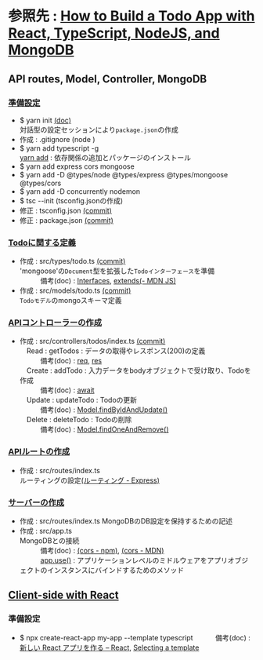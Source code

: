 # 参照先 : [How to Build a Todo App with React, TypeScript, NodeJS, and MongoDB](https://www.freecodecamp.org/news/how-to-build-a-todo-app-with-react-typescript-nodejs-and-mongodb/)

## API routes, Model, Controller, MongoDB
### [準備設定](https://www.freecodecamp.org/news/how-to-build-a-todo-app-with-react-typescript-nodejs-and-mongodb/#getting-set-up)
- $ yarn init [(doc)](https://classic.yarnpkg.com/ja/docs/cli/init/#toc-yarn-init)  
  対話型の設定セッションにより``package.json``の作成
- 作成 : .gitignore (node
)
- $ yarn add typescript -g  
  [yarn add](https://classic.yarnpkg.com/ja/docs/cli/add) : 依存関係の追加とパッケージのインストール
- $ yarn add express cors mongoose
- $ yarn add -D @types/node @types/express @types/mongoose @types/cors
- $ yarn add -D concurrently nodemon
- $ tsc --init (tsconfig.jsonの作成)
- 修正 : tsconfig.json [(commit)](https://github.com/RiSEblackbird/TS_Node_MongoDB/commit/94b787c19102c441b156b18b8f303e23584149b7)
- 修正 : package.json [(commit)](https://github.com/RiSEblackbird/TS_Node_MongoDB/commit/e6d56691d47c3821de4abb2e5e023c8ba76aeca6)
### [Todoに関する定義](https://www.freecodecamp.org/news/how-to-build-a-todo-app-with-react-typescript-nodejs-and-mongodb/#create-a-todo-type)
- 作成 : src/types/todo.ts [(commit)](https://github.com/RiSEblackbird/TS_Node_MongoDB/commit/45c69c2aaad6bb5637bbaf148093881966821ff9)  
  'mongoose'の``Document``型を拡張した``Todoインターフェース``を準備  
　　　備考(doc) : [Interfaces](https://typescript-jp.gitbook.io/deep-dive/type-system/interfaces), [extends(- MDN JS)](https://developer.mozilla.org/ja/docs/Web/JavaScript/Reference/Classes/extends)
- 作成 : src/models/todo.ts [(commit)](https://github.com/RiSEblackbird/TS_Node_MongoDB/commit/df005a75343738800194ba0a422864d471207f11)  
  ``Todoモデル``のmongoスキーマ定義
### [APIコントローラーの作成](https://www.freecodecamp.org/news/how-to-build-a-todo-app-with-react-typescript-nodejs-and-mongodb/#create-api-controllers)
- 作成 : src/controllers/todos/index.ts [(commit)](https://github.com/RiSEblackbird/TS_Node_MongoDB/commit/db2515936100db42a2c6a0930e09e3d3a7c6b917)  
　Read : getTodos : データの取得やレスポンス(200)の定義  
　　　備考(doc) : [req](http://expressjs.com/ja/api.html#req), [res](http://expressjs.com/ja/api.html#res)  
　Create : addTodo : 入力データをbodyオブジェクトで受け取り、Todoを作成  
　　　備考(doc) : [await](https://typescript-jp.gitbook.io/deep-dive/future-javascript/async-await)  
　Update : updateTodo : Todoの更新  
　　　備考(doc) : [Model.findByIdAndUpdate()](https://mongoosejs.com/docs/api.html#model_Model.findByIdAndUpdate)  
　Delete : deleteTodo : Todoの削除  
　　　備考(doc) : [Model.findOneAndRemove()](https://mongoosejs.com/docs/api.html#model_Model.findOneAndRemove)  
### [APIルートの作成](https://www.freecodecamp.org/news/how-to-build-a-todo-app-with-react-typescript-nodejs-and-mongodb/#create-api-routes)
- 作成 : src/routes/index.ts  
  ルーティングの設定[(ルーティング - Express)](http://expressjs.com/ja/guide/routing.html)
### [サーバーの作成](https://www.freecodecamp.org/news/how-to-build-a-todo-app-with-react-typescript-nodejs-and-mongodb/#create-a-server)
- 作成 : src/routes/index.ts
  MongoDBのDB設定を保持するための記述
- 作成 : src/app.ts  
  MongoDBとの接続  
　　　備考(doc) : [(cors - npm)](https://www.npmjs.com/package/cors), [(cors - MDN)](https://developer.mozilla.org/ja/docs/Glossary/CORS)  
　　　[app.use()](https://expressjs.com/en/guide/using-middleware.html#middleware.application) : アプリケーションレベルのミドルウェアをアプリオブジェクトのインスタンスにバインドするためのメソッド
## [Client-side with React](https://www.freecodecamp.org/news/how-to-build-a-todo-app-with-react-typescript-nodejs-and-mongodb/#client-side-with-react-and-typescript)
### 準備設定
- $ npx create-react-app my-app --template typescript
　　　備考(doc) : [新しい React アプリを作る – React](https://ja.reactjs.org/docs/create-a-new-react-app.html), [Selecting a template](https://create-react-app.dev/docs/getting-started#selecting-a-template)